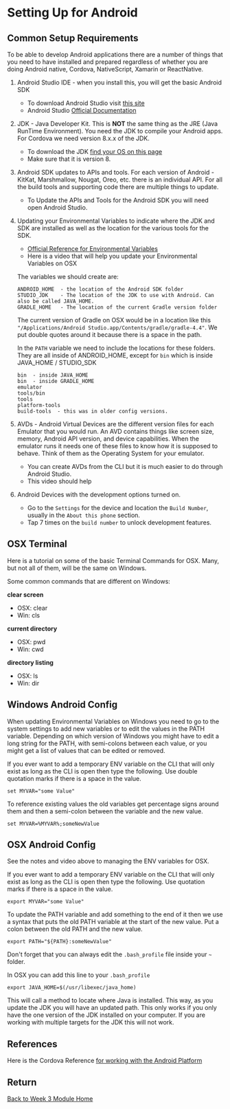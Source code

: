 # Setting Up for Android

## Common Setup Requirements

To be able to develop Android applications there are a number of things that you need to have installed and prepared regardless of whether you are doing Android native, Cordova, NativeScript, Xamarin or ReactNative.

1. Android Studio IDE - when you install this, you will get the basic Android SDK

   - To download Android Studio visit [this site](https://developer.android.com/studio/?gclid=CjwKCAiA4OvhBRAjEiwAU2FoJbrHs3natxQUwCehaStAbkhuA7z_gCk-v32LuvGidCOsM9ELY0xlehoCv1oQAvD_BwE)
   - Android Studio [Official Documentation](https://developer.android.com/studio/intro/)

2. JDK - Java Developer Kit. This is **NOT** the same thing as the JRE (Java RunTime Environment). You need the JDK to compile your Android apps. For Cordova we need version 8.x.x of the JDK.

   - To download the JDK [find your OS on this page](https://www.oracle.com/technetwork/java/javase/downloads/jdk8-downloads-2133151.html)
   - Make sure that it is version 8.

3. Android SDK updates to APIs and tools. For each version of Android - KitKat, Marshmallow, Nougat, Oreo, etc. there is an individual API. For all the build tools and supporting code there are multiple things to update.

   - To Update the APIs and Tools for the Android SDK you will need open Android Studio.

4. Updating your Environmental Variables to indicate where the JDK and SDK are installed as well as the location for the various tools for the SDK.

   - [Official Reference for Environmental Variables](https://developer.android.com/studio/command-line/variables)
   - Here is a video that will help you update your Environmental Variables on OSX

   <YouTube
       title="Managing ENV variables on OSX"
       url="https://www.youtube.com/embed/3XjkaN8psp0"
   />

   The variables we should create are:

   ```
   ANDROID_HOME  - the location of the Android SDK folder
   STUDIO_JDK    - The location of the JDK to use with Android. Can also be called JAVA_HOME.
   GRADLE_HOME   - The location of the current Gradle version folder
   ```

   The current version of Gradle on OSX would be in a location like this `"/Applications/Android Studio.app/Contents/gradle/gradle-4.4"`. We put double quotes around it because there is a space in the path.

   In the `PATH` variable we need to include the locations for these folders. They are all inside of ANDROID_HOME, except for `bin` which is inside JAVA_HOME / STUDIO_SDK

   ```
   bin  - inside JAVA_HOME
   bin  - inside GRADLE_HOME
   emulator
   tools/bin
   tools
   platform-tools
   build-tools  - this was in older config versions.
   ```

5) AVDs - Android Virtual Devices are the different version files for each Emulator that you would run. An AVD contains things like screen size, memory, Android API version, and device capabilities. When the emulator runs it needs one of these files to know how it is supposed to behave. Think of them as the Operating System for your emulator.

   - You can create AVDs from the CLI but it is much easier to do through Android Studio.
   - This video should help

   <YouTube
       title="Creating AVDs"
       url="https://www.youtube.com/embed/p4l2ATShaEY"
   />

6) Android Devices with the development options turned on.
   - Go to the `Settings` for the device and location the `Build Number`, usually in the `About this phone` section.
   - Tap 7 times on the `build number` to unlock development features.

## OSX Terminal

Here is a tutorial on some of the basic Terminal Commands for OSX. Many, but not all of them, will be the same on Windows.

<YouTube
    title="OSX Terminal Basics"
    url="https://www.youtube.com/embed/fO8ontWnlwk"
/>

Some common commands that are different on Windows:

**clear screen**

- OSX: clear
- Win: cls

**current directory**

- OSX: pwd
- Win: cwd

**directory listing**

- OSX: ls
- Win: dir

## Windows Android Config

When updating Environmental Variables on Windows you need to go to the system settings to add new variables or to edit the values in the PATH variable. Depending on which version of Windows you might have to edit a long string for the PATH, with semi-colons between each value, or you might get a list of values that can be edited or removed.

<YouTube
    title="Cordova ENV variables on Windows"
    url="https://www.youtube.com/embed/nQ498PINsws"
/>

If you ever want to add a temporary ENV variable on the CLI that will only exist as long as the CLI is open then type the following. Use double quotation marks if there is a space in the value.

```
set MYVAR="some Value"
```

To reference existing values the old variables get percentage signs around them and then a semi-colon between the variable and the new value.

```
set MYVAR=%MYVAR%;someNewValue
```

## OSX Android Config

See the notes and video above to managing the ENV variables for OSX.

If you ever want to add a temporary ENV variable on the CLI that will only exist as long as the CLI is open then type the following. Use quotation marks if there is a space in the value.

```
export MYVAR="some Value"
```

To update the PATH variable and add something to the end of it then we use a syntax that puts the old PATH variable at the start of the new value. Put a colon between the old PATH and the new value.

```
export PATH="${PATH}:someNewValue"
```

Don't forget that you can always edit the `.bash_profile` file inside your `~` folder.

In OSX you can add this line to your `.bash_profile`

```
export JAVA_HOME=$(/usr/libexec/java_home)
```

This will call a method to locate where Java is installed. This way, as you update the JDK you will have an updated path. This only works if you only have the one version of the JDK installed on your computer. If you are working with multiple targets for the JDK this will not work.

## References

Here is the Cordova Reference [for working with the Android Platform](https://cordova.apache.org/docs/en/latest/guide/platforms/android/)

## Return

[Back to Week 3 Module Home](./README.md)
